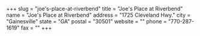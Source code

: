 +++
slug = "joe's-place-at-riverbend"
title = "Joe's Place at Riverbend"
name = "Joe's Place at Riverbend"
address = "1725 Cleveland Hwy."
city = "Gainesville"
state = "GA"
postal = "30501"
website = ""
phone = "770-287-1619"
fax = ""
+++
